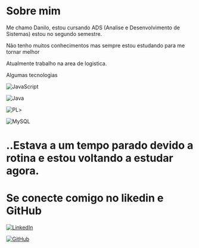 # Sobre mim 
 Me chamo Danilo, estou cursando ADS (Analise e Desenvolvimento de Sistemas) estou no segundo semestre.

 Não tenho muitos conhecimentos mas sempre estou estudando para me tornar melhor

 Atualmente trabalho na area de logistica.

 Algumas tecnologias 

 ![JavaScript](https://img.shields.io/badge/JavaScript-F7DF1E?style=for-the-badge&logo=javascript&logoColor=black)

 ![Java](https://img.shields.io/badge/java-%23ED8B00.svg?style=for-the-badge&logo=openjdk&logoColor=white)

 ![PL](https://img.shields.io/badge/PL%2FSQL-FFFFFF?style=for-the-badge&logo=oracle&logoColor=FF0000&labelColor=FFFFFF&color=FF0000)>

 ![MySQL](https://img.shields.io/badge/MySQL-00000F?style=for-the-badge&logo=mysql&logoColor=white)

 # ..Estava a um tempo parado devido a rotina e estou voltando a estudar agora.

 # Se conecte comigo no likedin e GitHub

 [![LinkedIn](https://img.shields.io/badge/LinkedIn-0077B5?style=for-the-badge&logo=linkedin&logoColor=white)](www.linkedin.com/in/danilo-farias-borges)

[![GitHub](https://img.shields.io/badge/GitHub-100000?style=for-the-badge&logo=github&logoColor=white)](https://github.com/DaniloFaarias)

